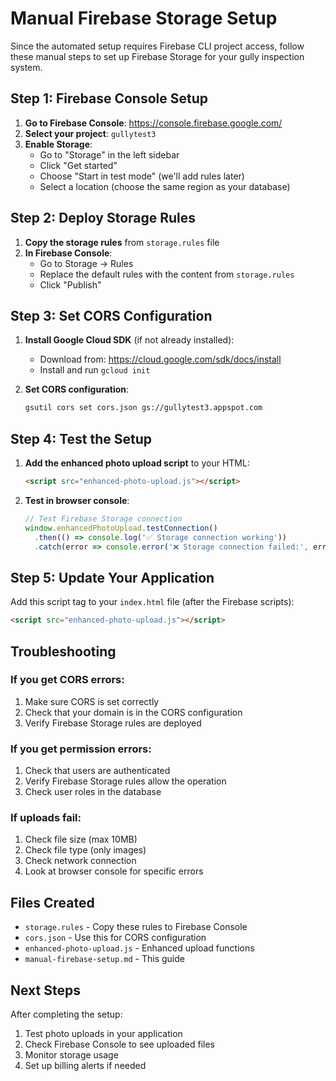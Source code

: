 # Manual Firebase Storage Setup

Since the automated setup requires Firebase CLI project access, follow these manual steps to set up Firebase Storage for your gully inspection system.

## Step 1: Firebase Console Setup

1. **Go to Firebase Console**: https://console.firebase.google.com/
2. **Select your project**: `gullytest3`
3. **Enable Storage**:
   - Go to "Storage" in the left sidebar
   - Click "Get started"
   - Choose "Start in test mode" (we'll add rules later)
   - Select a location (choose the same region as your database)

## Step 2: Deploy Storage Rules

1. **Copy the storage rules** from `storage.rules` file
2. **In Firebase Console**:
   - Go to Storage → Rules
   - Replace the default rules with the content from `storage.rules`
   - Click "Publish"

## Step 3: Set CORS Configuration

1. **Install Google Cloud SDK** (if not already installed):
   - Download from: https://cloud.google.com/sdk/docs/install
   - Install and run `gcloud init`

2. **Set CORS configuration**:
   ```bash
   gsutil cors set cors.json gs://gullytest3.appspot.com
   ```

## Step 4: Test the Setup

1. **Add the enhanced photo upload script** to your HTML:
   ```html
   <script src="enhanced-photo-upload.js"></script>
   ```

2. **Test in browser console**:
   ```javascript
   // Test Firebase Storage connection
   window.enhancedPhotoUpload.testConnection()
     .then(() => console.log('✅ Storage connection working'))
     .catch(error => console.error('❌ Storage connection failed:', error));
   ```

## Step 5: Update Your Application

Add this script tag to your `index.html` file (after the Firebase scripts):

```html
<script src="enhanced-photo-upload.js"></script>
```

## Troubleshooting

### If you get CORS errors:
1. Make sure CORS is set correctly
2. Check that your domain is in the CORS configuration
3. Verify Firebase Storage rules are deployed

### If you get permission errors:
1. Check that users are authenticated
2. Verify Firebase Storage rules allow the operation
3. Check user roles in the database

### If uploads fail:
1. Check file size (max 10MB)
2. Check file type (only images)
3. Check network connection
4. Look at browser console for specific errors

## Files Created

- `storage.rules` - Copy these rules to Firebase Console
- `cors.json` - Use this for CORS configuration
- `enhanced-photo-upload.js` - Enhanced upload functions
- `manual-firebase-setup.md` - This guide

## Next Steps

After completing the setup:
1. Test photo uploads in your application
2. Check Firebase Console to see uploaded files
3. Monitor storage usage
4. Set up billing alerts if needed
